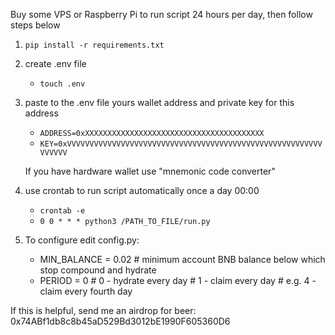 Buy some VPS or Raspberry Pi to run script 24 hours per day, then follow steps below

1. `pip install -r requirements.txt`

2. create .env file 
    - `touch .env`

3. paste to the .env file yours wallet address and private key for this address
    - `ADDRESS=0xXXXXXXXXXXXXXXXXXXXXXXXXXXXXXXXXXXXXXXXX`
    - `KEY=0xVVVVVVVVVVVVVVVVVVVVVVVVVVVVVVVVVVVVVVVVVVVVVVVVVVVVVVVVVVVVVVV`

    If you have hardware wallet use "mnemonic code converter"
    
4. use crontab to run script automatically once a day 00:00
   - `crontab -e`
   - `0 0 * * * python3 /PATH_TO_FILE/run.py`

5. To configure edit config.py:
   - MIN_BALANCE = 0.02  # minimum account BNB balance below which stop compound and hydrate
   - PERIOD = 0         # 0 - hydrate every day
                        # 1 - claim every day
                        # e.g. 4 - claim every fourth day

If this is helpful, send me an airdrop for beer:
 0x74ABf1db8c8b45aD529Bd3012bE1990F605360D6

